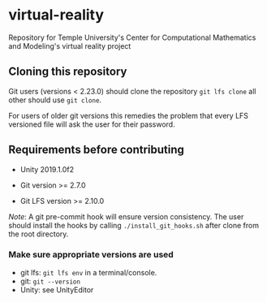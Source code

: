 # virtual-reality
Repository for Temple University's Center for Computational Mathematics and Modeling's virtual reality project

## Cloning this repository
Git users (versions < 2.23.0) should clone the repository 
`git lfs clone` all other should use `git clone`.

For users of older git versions this remedies the problem that every LFS versioned file will ask the user for their password.

## Requirements before contributing
- Unity 2019.1.0f2

- Git version >= 2.7.0

- Git LFS version >= 2.10.0

*Note*: A git pre-commit hook will ensure version consistency.
The user should install the hooks by calling `./install_git_hooks.sh` after clone from the root directory.

### Make sure appropriate versions are used
- git lfs: `git lfs env` in a terminal/console.
- git: `git --version`
- Unity: see UnityEditor
